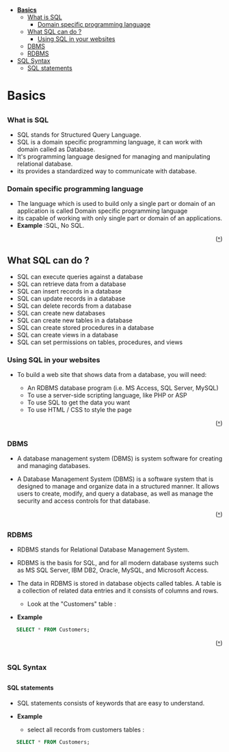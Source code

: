 - [**Basics**](#basics)
  - [What is SQL](#what-is-sql)
    - [Domain specific programming language](#domain-specific-programming-language)
  - [What SQL can do ?](#what-sql-can-do-)
    - [Using SQL in your websites](#using-sql-in-your-websites)
  - [DBMS](#dbms)
  - [RDBMS](#rdbms)
- [SQL Syntax](#sql-syntax)
  - [SQL statements](#sql-statements)

# **Basics**
## <h3>What is SQL</h3>
  - SQL stands for Structured Query Language.
  - SQL is a domain specific programming language, it can work with domain called as Database.
  - It's programming language designed for managing and manipulating relational database.
  - its provides a standardized way to communicate with database.

### Domain specific programming language 
   - The language which is used to build only a single part or domain of an application is called Domain specific programming language 
   - its capable of working with only single part or domain of an applications. 
   - **Example** :SQL, No SQL.
<p align="right">(<a href="#top">˄</a>)</p>

## What SQL can do ?
  - SQL can execute queries against a database 
  - SQL can retrieve data from a database
  - SQL can insert records in a database
  - SQL can update records in a database
  - SQL can delete records from a database
  - SQL can create new databases
  - SQL can create new tables in a database
  - SQL can create stored procedures in a database
  - SQL can create views in a database
  - SQL can set permissions on tables, procedures, and views

### Using SQL in your websites 
  - To build a web site that shows data from a database, you will need:

    * An RDBMS database program (i.e. MS Access, SQL Server, MySQL)
    * To use a server-side scripting language, like PHP or ASP
    * To use SQL to get the data you want
    * To use HTML / CSS to style the page
  
  <p align="right">(<a href="#top">˄</a>)</p>
  
## <h3>DBMS</h3>
   -  A database management system (DBMS) is system software for creating and managing databases.
   
   -  A Database Management System (DBMS) is a software system that is designed to manage and organize data in a structured manner. It allows users to create, modify, and query a database, as well as manage the security and access controls for that database.

<p align="right">(<a href="#top">˄</a>)</p>

## <h3>RDBMS</h3>
  - RDBMS stands for Relational Database Management System.

  - RDBMS is the basis for SQL, and for all modern database systems such as MS SQL Server, IBM DB2, Oracle, MySQL, and Microsoft Access.

  - The data in RDBMS is stored in database objects called tables. A table is a collection of related data entries and it consists of columns and rows.

     * Look at the "Customers" table :  
  -  **Example**  
```SQL
   SELECT * FROM Customers;
```   
<p align="right">(<a href="#top">˄</a>)</p>

# <h3>SQL Syntax</h3>
## <h4>SQL statements</h4>
  - SQL statements consists of keywords that are easy to understand. 
  - **Example**
  
      * select all records from customers tables :
```sql
   SELECT * FROM Customers;
```   